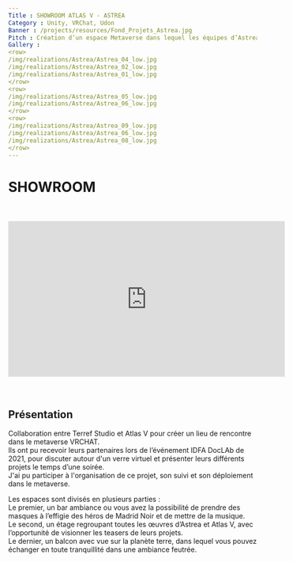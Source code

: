 ```yaml
---
Title : SHOWROOM ATLAS V - ASTREA
Category : Unity, VRChat, Udon
Banner : /projects/resources/Fond_Projets_Astrea.jpg
Pitch : Création d’un espace Metaverse dans lequel les équipes d’Astrea et Atlas V ont pu recevoir leurs partenaires lors de l’événement IDFA DocLAb,<br/>pour discuter autour d'un verre virtuel et présenter leurs différents projets le temps d’une soirée.
Gallery : 
<row>
/img/realizations/Astrea/Astrea_04_low.jpg
/img/realizations/Astrea/Astrea_02_low.jpg
/img/realizations/Astrea/Astrea_01_low.jpg
</row>
<row>
/img/realizations/Astrea/Astrea_05_low.jpg
/img/realizations/Astrea/Astrea_06_low.jpg
</row>
<row>
/img/realizations/Astrea/Astrea_09_low.jpg
/img/realizations/Astrea/Astrea_06_low.jpg
/img/realizations/Astrea/Astrea_08_low.jpg
</row>
---
```


# SHOWROOM  
<br>
<br>
<iframe width="560" height="315" src="https://www.youtube.com/embed/OMmw2OqsfJA?si=5P0k0450qBaDMH_F" title="YouTube video player" frameborder="0" allow="accelerometer; autoplay; clipboard-write; encrypted-media; gyroscope; picture-in-picture; web-share" allowfullscreen style="display:block; margin:auto;"></iframe>
<br>
<br>

## Présentation
Collaboration entre Terref Studio et Atlas V pour créer un lieu de rencontre dans le metaverse VRCHAT.<br>
Ils ont pu recevoir leurs partenaires lors de l’événement IDFA DocLAb de 2021, pour discuter autour d'un verre virtuel et présenter leurs différents projets le temps d’une soirée.<br>
J'ai pu participer à l'organisation de ce projet, son suivi et son déploiement dans le metaverse.

Les espaces sont divisés en plusieurs parties :<br>Le premier, un bar ambiance ou vous avez la possibilité de prendre des masques à l’effigie des héros de Madrid Noir et de mettre de la musique.<br>
Le second, un étage regroupant toutes les œuvres d’Astrea et Atlas V, avec l’opportunité de visionner les teasers de leurs projets.<br> 
Le dernier, un balcon avec vue sur la planète terre, dans lequel vous pouvez échanger en toute tranquillité dans une ambiance feutrée.

